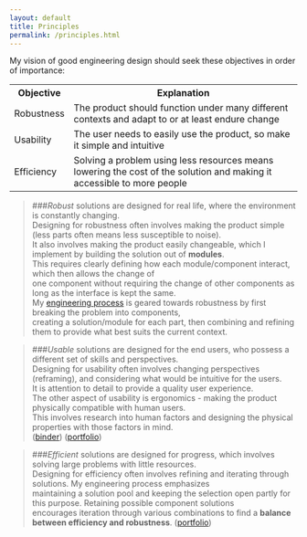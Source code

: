 ```yaml
---
layout: default
title: Principles
permalink: /principles.html
---
```


My vision of good engineering design should seek these objectives in order of importance:

<table class="pretty">
<tr>
  <th>Objective</th>
  <th>Explanation</th>
</tr>
<tr>
  <td>Robustness</td>
  <td>The product should function under many different contexts and adapt to or at least endure change</td>
</tr>
<tr>
  <td>Usability</td>
  <td>The user needs to easily use the product, so make it simple and intuitive</td>
</tr>
<tr>
  <td>Efficiency</td>
  <td>Solving a problem using less resources means lowering the cost of the solution and making it accessible to more people</td>
</tr>
</table>


> ###*Robust* solutions are designed for real life, where the environment is constantly changing.  
> Designing for robustness often involves making the product simple (less parts often means less susceptible to noise).  
> It also involves making the product easily changeable, which I implement by building the solution out of **modules**.  
> This requires clearly defining how each module/component interact, which then allows the change of  
> one component without requiring the change of other components as long as the interface is kept the same.  
> My [engineering process](/portfolio/process.html) is geared towards robustness by first breaking the problem into components,  
> creating a solution/module for each part, then combining and refining them to provide what best suits the current context.  

> ###*Usable* solutions are designed for the end users, who possess a different set of skills and perspectives.  
> Designing for usability often involves changing perspectives (reframing), and considering what would be intuitive for the users.  
> It is attention to detail to provide a quality user experience.  
> The other aspect of usability is ergonomics - making the product physically compatible with human users.  
> This involves research into human factors and designing the physical properties with those factors in mind.  
> ([binder](/portfolio/projects/binder/#convergent)) ([portfolio](/portfolio/projects/portfolio/#usability))

> ###*Efficient* solutions are designed for progress, which involves solving large problems with little resources.  
> Designing for efficiency often involves refining and iterating through solutions. My engineering process emphasizes  
> maintaining a solution pool and keeping the selection open partly for this purpose. Retaining possible component solutions  
> encourages iteration through various combinations to find a **balance between efficiency and robustness**. 
> ([portfolio](/portfolio/projects/portfolio/#compare))